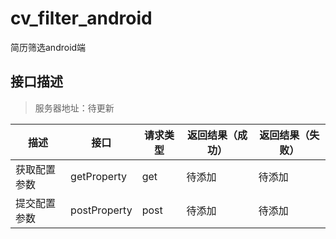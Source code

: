 # cv_filter_android
简历筛选android端

## 接口描述
>服务器地址：待更新

描述 | 接口 | 请求类型 | 返回结果（成功） | 返回结果（失败）
-|-|-|-|-
获取配置参数 | getProperty | get | 待添加 | 待添加
提交配置参数 | postProperty | post | 待添加 | 待添加

